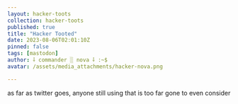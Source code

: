 ```yaml
---
layout: hacker-toots
collection: hacker-toots
published: true
title: "Hacker Tooted"
date: 2023-08-06T02:01:10Z
pinned: false
tags: [mastodon]
author: ⸸ commander ░ nova ⸸ :~$
avatar: /assets/media_attachments/hacker-nova.png

---
```


<p>as far as twitter goes, anyone still using that is too far gone to even consider</p>


